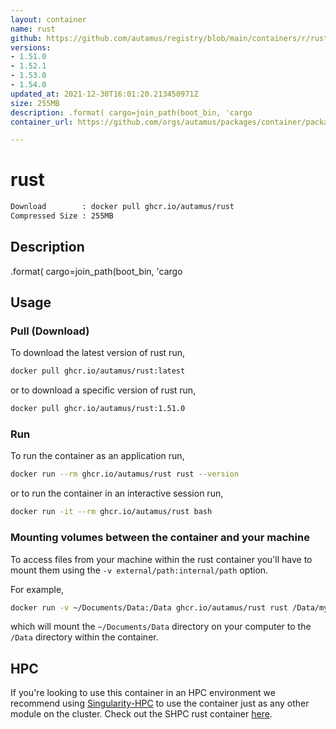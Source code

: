 ```yaml
---
layout: container
name: rust
github: https://github.com/autamus/registry/blob/main/containers/r/rust/spack.yaml
versions:
- 1.51.0
- 1.52.1
- 1.53.0
- 1.54.0
updated_at: 2021-12-30T16:01:20.213450971Z
size: 255MB
description: .format( cargo=join_path(boot_bin, 'cargo
container_url: https://github.com/orgs/autamus/packages/container/package/rust

---
```

# rust
```bash 
Download        : docker pull ghcr.io/autamus/rust
Compressed Size : 255MB
```

## Description
.format( cargo=join_path(boot_bin, 'cargo

## Usage
### Pull (Download)
To download the latest version of rust run,

```bash
docker pull ghcr.io/autamus/rust:latest
```

or to download a specific version of rust run,

```bash
docker pull ghcr.io/autamus/rust:1.51.0
```
### Run
To run the container as an application run,
```bash
docker run --rm ghcr.io/autamus/rust rust --version
```

or to run the container in an interactive session run,
```bash
docker run -it --rm ghcr.io/autamus/rust bash
```

### Mounting volumes between the container and your machine
To access files from your machine within the rust container you'll have to mount them using the `-v external/path:internal/path` option.

For example,
```bash
docker run -v ~/Documents/Data:/Data ghcr.io/autamus/rust rust /Data/myData.csv
```
which will mount the `~/Documents/Data` directory on your computer to the `/Data` directory within the container.

## HPC
If you're looking to use this container in an HPC environment we recommend using [Singularity-HPC](https://singularity-hpc.readthedocs.io) to use the container just as any other module on the cluster. Check out the SHPC rust container [here](https://singularityhub.github.io/singularity-hpc/r/ghcr.io-autamus-rust/).
